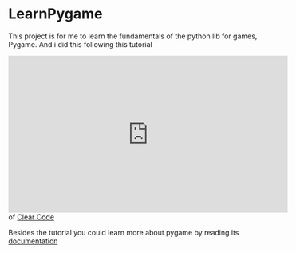 # LearnPygame
This project is for me to learn the fundamentals of the python lib for games, Pygame. And i did this following this tutorial </br>
<iframe width="560" height="315" src="https://www.youtube.com/embed/AY9MnQ4x3zk" title="YouTube video player" frameborder="0" allow="accelerometer; autoplay" allowfullscreen></iframe>
</br> of <a href="https://www.youtube.com/@ClearCode">Clear Code</a>

Besides the tutorial you could learn more about pygame by reading its <a href="https://www.pygame.org/docs/">documentation</a>